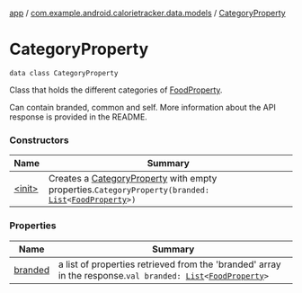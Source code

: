 [app](../../index.md) / [com.example.android.calorietracker.data.models](../index.md) / [CategoryProperty](./index.md)

# CategoryProperty

`data class CategoryProperty`

Class that holds the different categories of [FoodProperty](../-food-property/index.md).

Can contain branded, common and self.
More information about the API response is provided in the README.

### Constructors

| Name | Summary |
|---|---|
| [&lt;init&gt;](-init-.md) | Creates a [CategoryProperty](./index.md) with empty properties.`CategoryProperty(branded: `[`List`](https://kotlinlang.org/api/latest/jvm/stdlib/kotlin.collections/-list/index.html)`<`[`FoodProperty`](../-food-property/index.md)`>)` |

### Properties

| Name | Summary |
|---|---|
| [branded](branded.md) | a list of properties retrieved from the 'branded' array in the response.`val branded: `[`List`](https://kotlinlang.org/api/latest/jvm/stdlib/kotlin.collections/-list/index.html)`<`[`FoodProperty`](../-food-property/index.md)`>` |
